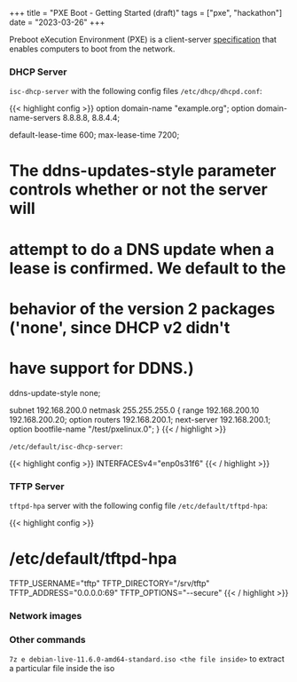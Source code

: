 +++
title = "PXE Boot - Getting Started (draft)"
tags = ["pxe", "hackathon"]
date = "2023-03-26"
+++

Preboot eXecution Environment (PXE) is a client-server [specification](http://www.pix.net/software/pxeboot/archive/pxespec.pdf) that enables computers to boot from the network.

### DHCP Server

`isc-dhcp-server` with the following config files `/etc/dhcp/dhcpd.conf`:

{{< highlight config >}}
option domain-name "example.org";
option domain-name-servers 8.8.8.8, 8.8.4.4;

default-lease-time 600;
max-lease-time 7200;

# The ddns-updates-style parameter controls whether or not the server will
# attempt to do a DNS update when a lease is confirmed. We default to the
# behavior of the version 2 packages ('none', since DHCP v2 didn't
# have support for DDNS.)
ddns-update-style none;

subnet 192.168.200.0 netmask 255.255.255.0 {
  range 192.168.200.10 192.168.200.20;
  option routers 192.168.200.1;
  next-server 192.168.200.1;
  option bootfile-name "/test/pxelinux.0";
}
{{< / highlight >}}

`/etc/default/isc-dhcp-server`:

{{< highlight config >}}
INTERFACESv4="enp0s31f6"
{{< / highlight >}}

### TFTP Server

`tftpd-hpa` server with the following config file `/etc/default/tftpd-hpa`:

{{< highlight config >}}
# /etc/default/tftpd-hpa

TFTP_USERNAME="tftp"
TFTP_DIRECTORY="/srv/tftp"
TFTP_ADDRESS="0.0.0.0:69"
TFTP_OPTIONS="--secure"
{{< / highlight >}}

### Network images

### Other commands

`7z e debian-live-11.6.0-amd64-standard.iso <the file inside>` to extract a particular file inside the iso
